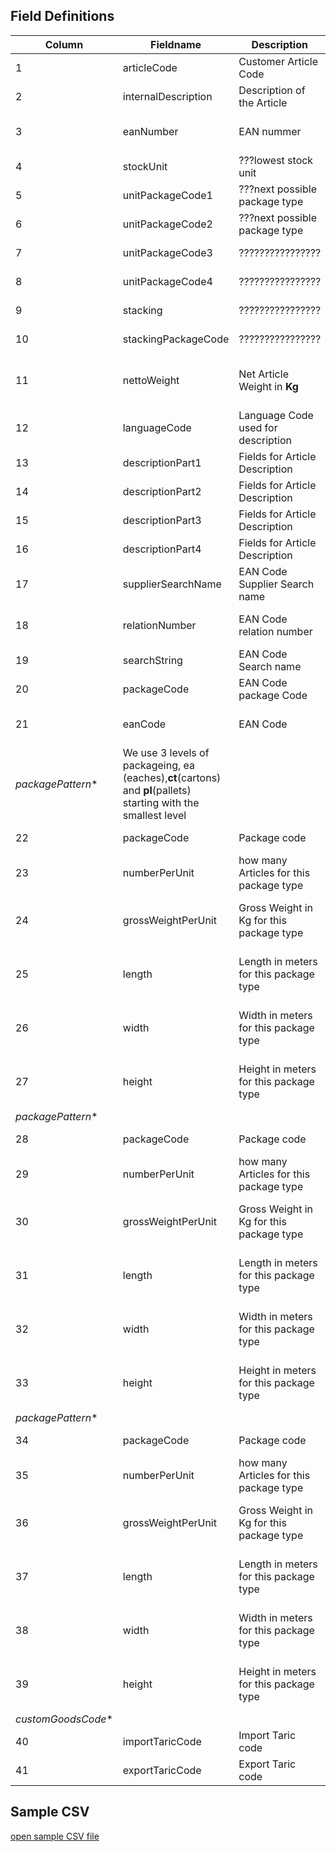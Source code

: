 ## Field Definitions

| Column | Fieldname | Description  | Rules | Example | 
| ------------- | ------------- | ------------- | ------------- | ------------- | 
| 1 | 		articleCode			 | Customer Article Code  | 				 string with max length of **35** characters											 | Seacon-Example-Article | 
| 2 | 		internalDescription		 | Description of the Article | 				string with max length of **30** characters											 | Example Article used by Seacon | 
| 3 | 		eanNumber			 | EAN nummer | 						Positive whole number with a max value of **9999999999999**							 | 8713500010166 | 
| 4 | 		stockUnit				 | ???lowest stock unit  | 				Stock unit type, possibvle options are **ea** **ct** and **pl**							 | ea | 
| 5 | 		unitPackageCode1		 | ???next possible package type | 		Stock unit type, possibvle options are **ea** **ct** and **pl**							 | pl | 
| 6 | 		unitPackageCode2		 | ???next possible package type | 		Stock unit type, possibvle options are **ea** **ct** and **pl**							 | ct | 
| 7 | 		unitPackageCode3		 | ???????????????? | 				Stock unit type, possibvle options are **ea** **ct** and **pl**							 |   | 
| 8 | 		unitPackageCode4		 | ???????????????? | 				Stock unit type, possibvle options are **ea** **ct** and **pl**							 |   | 
| 9 | 		stacking				 | ???????????????? | 				Positive whole number with a max value of **9**										 | 1 | 
| 10 | 		stackingPackageCode	 | ???????????????? | 				string with max length of **2** characters											 | pl | 
| 11 | 		nettoWeight			 | Net Article Weight in **Kg** | 			Decimal positive number with a maximum of **999999.9999** with **4** fraction digits			 | 1.000 | 
| 12 | 		languageCode			 | Language Code used for description  | 	only these options are available: **1**:Dutch,**2**:English,**4**:German					 | 1 | 
| 13 | 		descriptionPart1		 | Fields for Article Description  | 			string with max length of **30** characters											 | WMS voorbeeld artikel omschrij | 
| 14 | 		descriptionPart2		 | Fields for Article Description  | 			string with max length of **30** characters											 | ving in het Nederlands | 
| 15 | 		descriptionPart3		 | Fields for Article Description  | 			string with max length of **30** characters											 | descriptionPart3 | 
| 16 | 		descriptionPart4		 | Fields for Article Description  | 			string with max length of **30** characters											 | descriptionPart4 | 
| 17 | 		supplierSearchName	 | EAN Code Supplier Search name  | 		string with only letters (a-z) with a maximum of  **20** characters						 | Standard | 
| 18 | 		relationNumber			 | EAN Code relation number  | 			Positive whole number with a max value of **999999999999**							 | 0 | 
| 19 | 		searchString			 | EAN Code Search name  | 			string with max length of **50** characters											 |  | 
| 20 | 		packageCode			 | EAN Code package Code  | 			string with max length of **2** characters											 | pc | 
| 21 | 		eanCode				 | EAN Code   | 						Positive whole number with a max value of **99999999999999**							 | 8713500010166 | 
| *packagePattern**					 | We use 3 levels of packageing, ea (eaches),**ct**(cartons) and **pl**(pallets) starting with the smallest level | 
| 22 | 		packageCode			 | Package code | 						 | used for the package code, allowed values are **ea** **ct** **pl**						 | ea | 
| 23 | 		numberPerUnit			 | how many Articles for this package type  | 	Positive whole number with a max value of **999999**								 | 1 | 
| 24 | 		grossWeightPerUnit		 | Gross Weight in Kg for this package type  | 	Decimal number between **-9999999999.999** and **9999999999.999** with **3** fraction digits	 | 1.110 | 
| 25 | 		length				 | Length in meters for this package type | 	Decimal positive number with a max value of **999.999** and **3** fraction digits in **meters**	 | 0 | 
| 26 | 		width				 | Width in meters for this package type | 	Decimal positive number with a max value of **999.999** and **3** fraction digits in **meters**	 | 0 | 
| 27 | 		height				 | Height in meters for this package type | 	Decimal positive number with a max value of **999.999** and **3** fraction digits in **meters**	 | 0 | 
| *packagePattern**							 | 
| 28 | 		packageCode			 | Package code | 						 | used for the package code, allowed values are **ea** **ct** **pl**						 | ct | 
| 29 | 		numberPerUnit			 | how many Articles for this package type  | 	Positive whole number with a max value of **999999**								 | 12 | 
| 30 | 		grossWeightPerUnit		 | Gross Weight in Kg for this package type  | 	Decimal number between **-9999999999.999** and **9999999999.999** with **3** fraction digits	 | 1.110 ??? | 
| 31 | 		length				 | Length in meters for this package type | 	Decimal positive number with a max value of **999.999** and **3** fraction digits in **meters**	 | 0 | 
| 32 | 		width				 | Width in meters for this package type | 	Decimal positive number with a max value of **999.999** and **3** fraction digits in **meters**	 | 0 | 
| 33 | 		height				 | Height in meters for this package type | 	Decimal positive number with a max value of **999.999** and **3** fraction digits in **meters**	 | 0 | 
| *packagePattern** |
| 34 | 		packageCode			 | Package code | 						 | used for the package code, allowed values are **ea** **ct** **pl**						 | pl | 
| 35 | 		numberPerUnit			 | how many Articles for this package type  | 	Positive whole number with a max value of **999999**								 | 120 | 
| 36 | 		grossWeightPerUnit		 | Gross Weight in Kg for this package type  | 	Decimal number between **-9999999999.999** and **9999999999.999** with **3** fraction digits	 | 1.110 ??? | 
| 37 | 		length				 | Length in meters for this package type | 	Decimal positive number with a max value of **999.999** and **3** fraction digits in **meters**	 | 0 | 
| 38 | 		width				 | Width in meters for this package type | 	Decimal positive number with a max value of **999.999** and **3** fraction digits in **meters**	 | 0 | 
| 39 | 		height				 | Height in meters for this package type | 	Decimal positive number with a max value of **999.999** and **3** fraction digits in **meters**	 | 0 | 
| *customGoodsCode** | 
| 40 | 		importTaricCode		 | Import Taric code  | 					string with max length of **22**	characters										 | 1905905500701100000000 | 
| 41 | 		exportTaricCode		 | Export Taric code  | 					string with max length of **22**	characters										 | 1905905500701100000000 | 


## Sample CSV

[open sample CSV file](./article-min.csv)